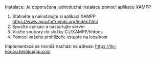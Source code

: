 Instalace:
Je doporučena jednoduchá instalace pomocí aplikace XAMPP
1. Stáhněte a nainstalujte si aplikaci XAMPP https://www.apachefriends.org/index.html
2. Spusťte aplikaci a nastartujte server
3. Vložte soubory do složky C://XAMPP/htdocs
4. Pomocí vašeho prohlížeče vstupte na localhost

Implementace se rovněž nachází na adrese: https://itu-kodou.herokuapp.com
